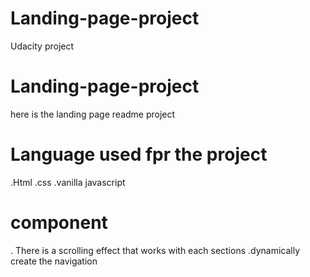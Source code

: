 # Landing-page-project
Udacity project
# Landing-page-project
here is the landing page readme project

# Language used fpr the project
.Html
.css
.vanilla javascript

# component
. There is a scrolling effect that works with each sections
.dynamically create the navigation

